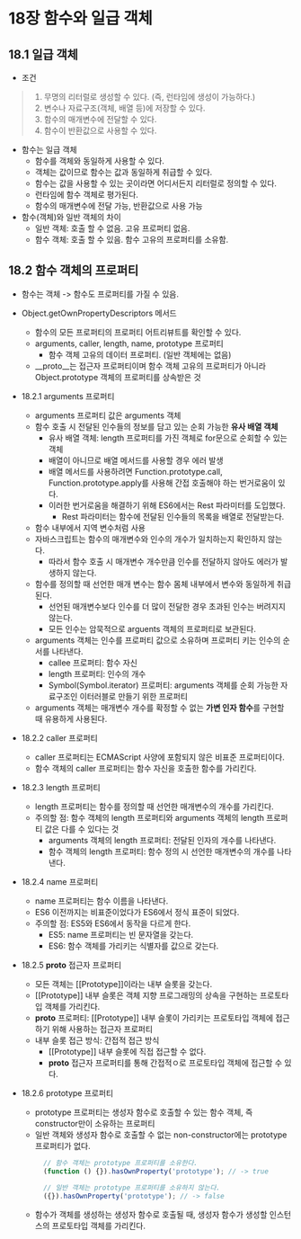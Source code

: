 # 18장 함수와 일급 객체

## 18.1 일급 객체
- 조건
> 1. 무명의 리터럴로 생성할 수 있다. (즉, 런타임에 생성이 가능하다.)
> 2. 변수나 자료구조(객체, 배열 등)에 저장할 수 있다.
> 3. 함수의 매개변수에 전달할 수 있다.
> 4. 함수이 반환값으로 사용할 수 있다.

- 함수는 일급 객체
  - 함수를 객체와 동일하게 사용할 수 있다.
  - 객체는 값이므로 함수는 값과 동일하게 취급할 수 있다.
  - 함수는 값을 사용할 수 있는 곳이라면 어디서든지 리터럴로 정의할 수 있다.
  - 런타임에 함수 객체로 평가된다.
  - 함수의 매개변수에 전달 가능, 반환값으로 사용 가능
- 함수(객체)와 일반 객체의 차이
  - 일반 객체: 호출 할 수 없음. 고유 프로퍼티 없음.
  - 함수 객체: 호출 할 수 있음. 함수 고유의 프로퍼티를 소유함.
 
## 18.2 함수 객체의 프로퍼티
- 함수는 객체 -> 함수도 프로퍼티를 가질 수 있음.
- Object.getOwnPropertyDescriptors 메서드
  - 함수의 모든 프로퍼티의 프로퍼티 어트리뷰트를 확인할 수 있다.
  - arguments, caller, length, name, prototype 프로퍼티
    - 함수 객체 고유의 데이터 프로퍼티. (일반 객체에는 없음)
  - __proto__는 접근자 프로퍼티이며 함수 객체 고유의 프로퍼티가 아니라 Object.prototype 객체의 프로퍼티를 상속받은 것

- 18.2.1 arguments 프로퍼티
  - arguments 프로퍼티 값은 arguments 객체
  - 함수 호출 시 전달된 인수들의 정보를 담고 있는 순회 가능한 **유사 배열 객체**
    - 유사 배열 객체: length 프로퍼티를 가진 객체로 for문으로 순회할 수 있는 객체
    - 배열이 아니므로 배열 메서드를 사용할 경우 에러 발생
    - 배열 메서드를 사용하려면 Function.prototype.call, Function.prototype.apply를 사용해 간접 호출해야 하는 번거로움이 있다.
    - 이러한 번거로움을 해결하기 위해 ES6에서는 Rest 파라미터를 도입했다.
      - Rest 파라미터는 함수에 전달된 인수들의 목록을 배열로 전달받는다.
  - 함수 내부에서 지역 변수처럼 사용
  - 자바스크립트는 함수의 매개변수와 인수의 개수가 일치하는지 확인하지 않는다.
    - 따라서 함수 호출 시 매개변수 개수만큼 인수를 전달하지 않아도 에러가 발생하지 않는다.
  - 함수를 정의할 때 선언한 매개 변수는 함수 몸체 내부에서 변수와 동일하게 취급된다.
    - 선언된 매개변수보다 인수를 더 많이 전달한 경우 초과된 인수는 버려지지 않는다.
    - 모든 인수는 암묵적으로 arguents 객체의 프로퍼티로 보관된다.
  - arguments 객체는 인수를 프로퍼티 값으로 소유하며 프로퍼티 키는 인수의 순서를 나타낸다.
    - callee 프로퍼티: 함수 자신
    - length 프로퍼티: 인수의 개수
    - Symbol(Symbol.iterator) 프로퍼티: arguments 객체를 순회 가능한 자료구조인 이터러블로 만들기 위한 프로퍼티
  -  arguments 객체는 매개변수 개수를 확정할 수 없는 **가변 인자 함수**를 구현할 때 유용하게 사용된다.

- 18.2.2 caller 프로퍼티
  - caller 프로퍼티는 ECMAScript 사양에 포함되지 않은 비표준 프로퍼티이다.
  - 함수 객체의 caller 프로퍼티는 함수 자신을 호출한 함수를 가리킨다.

- 18.2.3 length 프로퍼티
  - length 프로퍼티는 함수를 정의할 때 선언한 매개변수의 개수를 가리킨다.
  - 주의할 점: 함수 객체의 length 프로퍼티와 arguments 객체의 length 프로퍼티 값은 다를 수 있다는 것
    - arguments 객체의 length 프로퍼티: 전달된 인자의 개수를 나타낸다.
    - 함수 객체의 length 프로퍼티: 함수 정의 시 선언한 매개변수의 개수를 나타낸다.

- 18.2.4 name 프로퍼티
  - name 프로퍼티는 함수 이름을 나타낸다.
  - ES6 이전까지는 비표준이었다가 ES6에서 정식 표준이 되었다.
  - 주의할 점: ES5와 ES6에서 동작을 다르게 한다.
    - ES5: name 프로퍼티는 빈 문자열을 갖는다.
    - ES6: 함수 객체를 가리키는 식별자를 값으로 갖는다. 

- 18.2.5 __proto__ 접근자 프로퍼티
  - 모든 객체는 [[Prototype]]이라는 내부 슬롯을 갖는다.
  - [[Prototype]] 내부 슬롯은 객체 지향 프로그래밍의 상속을 구현하는 프로토타입 객체를 가리킨다.
  - __proto__ 프로퍼티: [[Prototype]] 내부 슬롯이 가리키는 프로토타입 객체에 접근하기 위해 사용하는 접근자 프로퍼티
  - 내부 슬롯 접근 방식: 간접적 접근 방식
    - [[Prototype]] 내부 슬롯에 직접 접근할 수 없다.
    - __proto__ 접근자 프로퍼티를 통해 간접적ㅇ로 프로토타입 객체에 접근할 수 있다. 

- 18.2.6 prototype 프로퍼티
  - prototype 프로퍼티는 생성자 함수로 호출할 수 있는 함수 객체, 즉 constructor만이 소유하는 프로퍼티
  - 일반 객체와 생성자 함수로 호출할 수 없는 non-constructor에는 prototype 프로퍼티가 없다.
    ```jsx
      // 함수 객체는 prototype 프로퍼티를 소유한다.
      (function () {}).hasOwnProperty('prototype'); // -> true
       
      // 일반 객체는 prototype 프로퍼티를 소유하지 않는다.
      ({}).hasOwnProperty('prototype'); // -> false
    ```
  - 함수가 객체를 생성하는 생성자 함수로 호출될 때, 생성자 함수가 생성할 인스턴스의 프로토타입 객체를 가리킨다.
